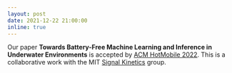 ```yaml
---
layout: post
date: 2021-12-22 21:00:00
inline: true
---
```


Our paper **Towards Battery-Free Machine Learning and Inference in Underwater
Environments** is accepted by [ACM HotMobile
2022](https://hotmobile.org/2022/index.php?id=cfp). This is a collaborative work
with the MIT [Signal Kinetics](https://signal-kinetics.media.mit.edu/) group.
